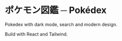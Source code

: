 # ポケモン図鑑 ─ Pokédex

Pokedex with dark mode, search and modern design.

Build with React and Tailwind.
